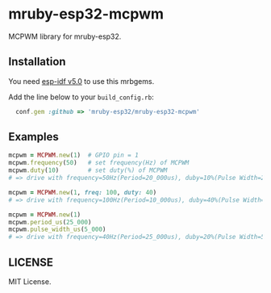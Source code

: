 # mruby-esp32-mcpwm

MCPWM library for mruby-esp32.

## Installation

You need [esp-idf v5.0](https://docs.espressif.com/projects/esp-idf/en/release-v5.0/esp32/index.html) to use this mrbgems.

Add the line below to your `build_config.rb`:

```ruby
  conf.gem :github => 'mruby-esp32/mruby-esp32-mcpwm'
```

## Examples

```ruby
mcpwm = MCPWM.new(1)  # GPIO pin = 1
mcpwm.frequency(50)   # set frequency(Hz) of MCPWM
mcpwm.duty(10)        # set duty(%) of MCPWM
# => drive with frequency=50Hz(Period=20_000us), duby=10%(Pulse Width=2000us)

mcpwm = MCPWM.new(1, freq: 100, duty: 40)
# => drive with frequency=100Hz(Period=10_000us), duby=40%(Pulse Width=4000us)

mcpwm = MCPWM.new(1)
mcpwm.period_us(25_000)
mcpwm.pulse_width_us(5_000)
# => drive with frequency=40Hz(Period=25_000us), duby=20%(Pulse Width=5000us)
```

## LICENSE

MIT License.
